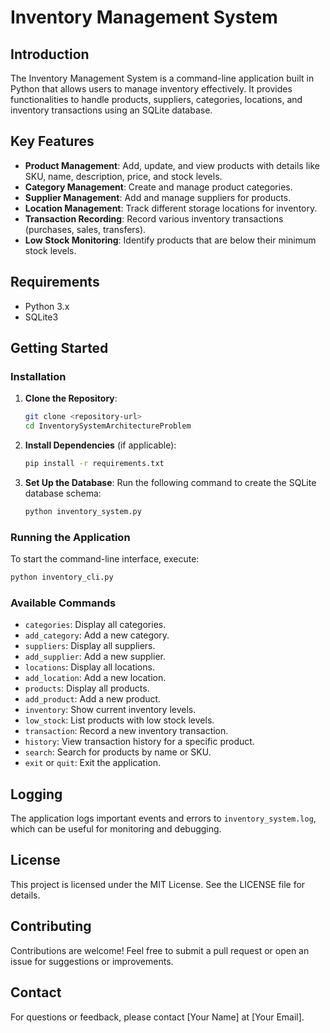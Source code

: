 # Inventory Management System

## Introduction
The Inventory Management System is a command-line application built in Python that allows users to manage inventory effectively. It provides functionalities to handle products, suppliers, categories, locations, and inventory transactions using an SQLite database.

## Key Features
- **Product Management**: Add, update, and view products with details like SKU, name, description, price, and stock levels.
- **Category Management**: Create and manage product categories.
- **Supplier Management**: Add and manage suppliers for products.
- **Location Management**: Track different storage locations for inventory.
- **Transaction Recording**: Record various inventory transactions (purchases, sales, transfers).
- **Low Stock Monitoring**: Identify products that are below their minimum stock levels.

## Requirements
- Python 3.x
- SQLite3

## Getting Started

### Installation
1. **Clone the Repository**:
   ```bash
   git clone <repository-url>
   cd InventorySystemArchitectureProblem
   ```

2. **Install Dependencies** (if applicable):
   ```bash
   pip install -r requirements.txt
   ```

3. **Set Up the Database**:
   Run the following command to create the SQLite database schema:
   ```bash
   python inventory_system.py
   ```

### Running the Application
To start the command-line interface, execute:
```bash
python inventory_cli.py
```

### Available Commands
- `categories`: Display all categories.
- `add_category`: Add a new category.
- `suppliers`: Display all suppliers.
- `add_supplier`: Add a new supplier.
- `locations`: Display all locations.
- `add_location`: Add a new location.
- `products`: Display all products.
- `add_product`: Add a new product.
- `inventory`: Show current inventory levels.
- `low_stock`: List products with low stock levels.
- `transaction`: Record a new inventory transaction.
- `history`: View transaction history for a specific product.
- `search`: Search for products by name or SKU.
- `exit` or `quit`: Exit the application.

## Logging
The application logs important events and errors to `inventory_system.log`, which can be useful for monitoring and debugging.

## License
This project is licensed under the MIT License. See the LICENSE file for details.

## Contributing
Contributions are welcome! Feel free to submit a pull request or open an issue for suggestions or improvements.

## Contact
For questions or feedback, please contact [Your Name] at [Your Email].